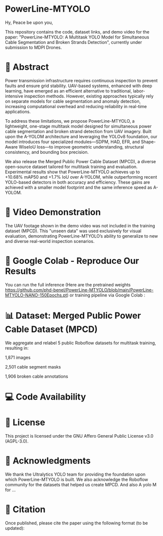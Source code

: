 # PowerLine-MTYOLO

Hy, Peace be upon you,

This repository contains the code, dataset links, and demo video for the paper:
"PowerLine-MTYOLO: A Multitask YOLO Model for Simultaneous Cable Segmentation and Broken Strands Detection", currently under submission to MDPI Drones.

# 📜 Abstract

Power transmission infrastructure requires continuous inspection to prevent faults and ensure grid stability. UAV-based systems, enhanced with deep learning, have emerged as an efficient alternative to traditional, labor-intensive inspection methods. However, existing approaches typically rely on separate models for cable segmentation and anomaly detection, increasing computational overhead and reducing reliability in real-time applications.

To address these limitations, we propose PowerLine-MTYOLO, a lightweight, one-stage multitask model designed for simultaneous power cable segmentation and broken strand detection from UAV imagery. Built upon the A-YOLOM architecture and leveraging the YOLOv8 foundation, our model introduces four specialized modules—SDPM, HAD, EFR, and Shape-Aware WiseIoU loss—to improve geometric understanding, structural consistency, and bounding box precision.

We also release the Merged Public Power Cable Dataset (MPCD), a diverse open-source dataset tailored for multitask training and evaluation. Experimental results show that PowerLine-MTYOLO achieves up to +10.68% mAP50 and +1.7% IoU over A-YOLOM, while outperforming recent YOLO-based detectors in both accuracy and efficiency. These gains are achieved with a smaller model footprint and the same inference speed as A-YOLOM.

 # 🎥 Video Demonstration


The UAV footage shown in the demo video was not included in the training dataset (MPCD). This "unseen data" was used exclusively for visual evaluation, demonstrating PowerLine-MTYOLO’s ability to generalize to new and diverse real-world inspection scenarios.


# 🧪 Google Colab - Reproduce Our Results

You can run the full inference (Here are the pretrained weights https://github.com/phd-benel/PowerLine-MTYOLO/blob/main/PowerLine-MTYOLO-NANO-150Epochs.pt) or training pipeline via Google Colab :

# 📊 Dataset: Merged Public Power Cable Dataset (MPCD)

We aggregate and relabel 5 public Roboflow datasets for multitask training, resulting in:

1,871 images

2,501 cable segment masks

1,906 broken cable annotations



# 💻 Code Availability


# 📄 License
This project is licensed under the GNU Affero General Public License v3.0 (AGPL-3.0).

# 🙏 Acknowledgments
We thank the Ultralytics YOLO team for providing the foundation upon which PowerLine-MTYOLO is built.
We also acknowledge the Roboflow community for the datasets that helped us create MPCD.
And also A yolo M for ...

# 📌 Citation
Once published, please cite the paper using the following format (to be updated): 
